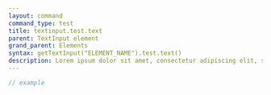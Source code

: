 ```yaml
---
layout: command
command_type: test
title: textinput.test.text
parent: TextInput element
grand_parent: Elements
syntax: getTextInput("ELEMENT_NAME").test.text()
description: Lorem ipsum dolor sit amet, consectetur adipiscing elit, sed do eiusmod tempor incididunt ut labore et dolore magna aliqua. Ut enim ad minim veniam, quis nostrud exercitation ullamco laboris nisi ut aliquip ex ea commodo consequat.
---
```


```javascript
// example
```